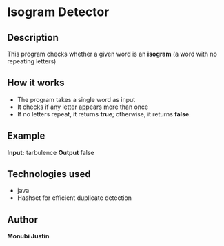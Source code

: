 # Isogram Detector

## Description
This program checks whether a given word is an **isogram** (a word with no repeating letters)

## How it works
- The program takes a single word as input
- It checks if any letter appears more than once
- If no letters repeat, it returns **true**; otherwise, it returns **false**.

## Example
**Input:** tarbulence
**Output** false

## Technologies used
- java
- Hashset for efficient duplicate detection

## Author
**Monubi Justin**
